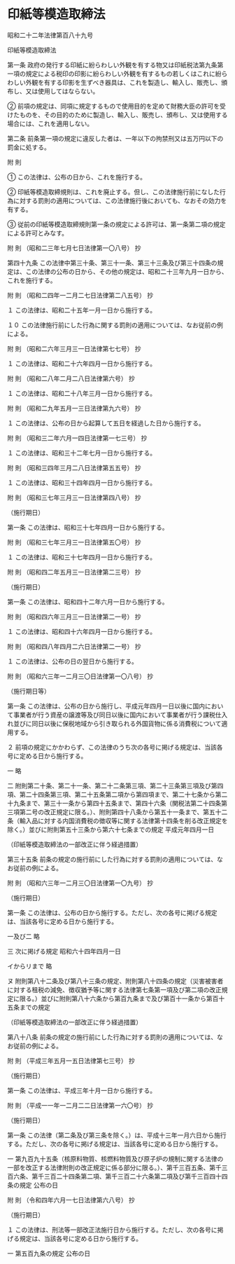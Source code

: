 # 印紙等模造取締法

昭和二十二年法律第百八十九号

印紙等模造取締法

第一条 政府の発行する印紙に紛らわしい外観を有する物又は印紙税法第九条第一項の規定による税印の印影に紛らわしい外観を有するもの若しくはこれに紛らわしい外観を有する印影を生ずべき器具は、これを製造し、輸入し、販売し、頒布し、又は使用してはならない。

② 前項の規定は、同項に規定するもので使用目的を定めて財務大臣の許可を受けたものを、その目的のために製造し、輸入し、販売し、頒布し、又は使用する場合には、これを適用しない。

第二条 前条第一項の規定に違反した者は、一年以下の拘禁刑又は五万円以下の罰金に処する。

附 則

① この法律は、公布の日から、これを施行する。

② 印紙等模造取締規則は、これを廃止する。但し、この法律施行前になした行為に対する罰則の適用については、この法律施行後においても、なおその効力を有する。

③ 従前の印紙等模造取締規則第一条の規定による許可は、第一条第二項の規定による許可とみなす。

附 則 （昭和二三年七月七日法律第一〇八号） 抄

第四十九条 この法律中第三十条、第三十一条、第三十三条及び第三十四条の規定は、この法律の公布の日から、その他の規定は、昭和二十三年九月一日から、これを施行する。

附 則 （昭和二四年一二月二七日法律第二八五号） 抄

１ この法律は、昭和二十五年一月一日から施行する。

１０ この法律施行前にした行為に関する罰則の適用については、なお従前の例による。

附 則 （昭和二六年三月三一日法律第七七号） 抄

１ この法律は、昭和二十六年四月一日から施行する。

附 則 （昭和二八年二月二八日法律第六号） 抄

１ この法律は、昭和二十八年三月一日から施行する。

附 則 （昭和二九年五月一三日法律第九六号） 抄

１ この法律は、公布の日から起算して五日を経過した日から施行する。

附 則 （昭和三二年六月一四日法律第一七三号） 抄

１ この法律は、昭和三十二年七月一日から施行する。

附 則 （昭和三四年三月二八日法律第五五号） 抄

１ この法律は、昭和三十四年四月一日から施行する。

附 則 （昭和三七年三月三一日法律第四八号） 抄

（施行期日）

第一条 この法律は、昭和三十七年四月一日から施行する。

附 則 （昭和三七年三月三一日法律第五〇号） 抄

１ この法律は、昭和三十七年四月一日から施行する。

附 則 （昭和四二年五月三一日法律第二三号） 抄

（施行期日）

第一条 この法律は、昭和四十二年六月一日から施行する。

附 則 （昭和四六年三月三一日法律第二一号） 抄

１ この法律は、昭和四十六年四月一日から施行する。

附 則 （昭和四八年四月二六日法律第二一号） 抄

１ この法律は、公布の日の翌日から施行する。

附 則 （昭和六三年一二月三〇日法律第一〇八号） 抄

（施行期日等）

第一条 この法律は、公布の日から施行し、平成元年四月一日以後に国内において事業者が行う資産の譲渡等及び同日以後に国内において事業者が行う課税仕入れ並びに同日以後に保税地域から引き取られる外国貨物に係る消費税について適用する。

２ 前項の規定にかかわらず、この法律のうち次の各号に掲げる規定は、当該各号に定める日から施行する。

一 略

二 附則第二十条、第二十一条、第二十二条第三項、第二十三条第三項及び第四項、第二十四条第三項、第二十五条第二項から第四項まで、第二十七条から第二十九条まで、第三十一条から第四十五条まで、第四十六条（関税法第二十四条第三項第二号の改正規定に限る。）、附則第四十八条から第五十一条まで、第五十二条（輸入品に対する内国消費税の徴収等に関する法律第十四条を削る改正規定を除く。）並びに附則第五十三条から第六十七条までの規定 平成元年四月一日

（印紙等模造取締法の一部改正に伴う経過措置）

第三十五条 前条の規定の施行前にした行為に対する罰則の適用については、なお従前の例による。

附 則 （昭和六三年一二月三〇日法律第一〇九号） 抄

（施行期日）

第一条 この法律は、公布の日から施行する。ただし、次の各号に掲げる規定は、当該各号に定める日から施行する。

一及び二 略

三 次に掲げる規定 昭和六十四年四月一日

イからリまで 略

ヌ 附則第八十二条及び第八十三条の規定、附則第八十四条の規定（災害被害者に対する租税の減免、徴収猶予等に関する法律第七条第一項及び第二項の改正規定に限る。）並びに附則第八十六条から第百九条まで及び第百十一条から第百十五条までの規定

（印紙等模造取締法の一部改正に伴う経過措置）

第八十八条 前条の規定の施行前にした行為に対する罰則の適用については、なお従前の例による。

附 則 （平成三年五月一五日法律第七三号） 抄

（施行期日）

第一条 この法律は、平成三年十月一日から施行する。

附 則 （平成一一年一二月二二日法律第一六〇号） 抄

（施行期日）

第一条 この法律（第二条及び第三条を除く。）は、平成十三年一月六日から施行する。ただし、次の各号に掲げる規定は、当該各号に定める日から施行する。

一 第九百九十五条（核原料物質、核燃料物質及び原子炉の規制に関する法律の一部を改正する法律附則の改正規定に係る部分に限る。）、第千三百五条、第千三百六条、第千三百二十四条第二項、第千三百二十六条第二項及び第千三百四十四条の規定 公布の日

附 則 （令和四年六月一七日法律第六八号） 抄

（施行期日）

１ この法律は、刑法等一部改正法施行日から施行する。ただし、次の各号に掲げる規定は、当該各号に定める日から施行する。

一 第五百九条の規定 公布の日
